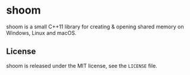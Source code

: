 # shoom

shoom is a small C++11 library for creating & opening shared memory on Windows, Linux and macOS.

## License

shoom is released under the MIT license, see the `LICENSE` file.

